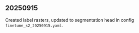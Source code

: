 
20250915
--------

Created label rasters, updated to segmentation head in config `finetune_s2_20250915.yaml`.
